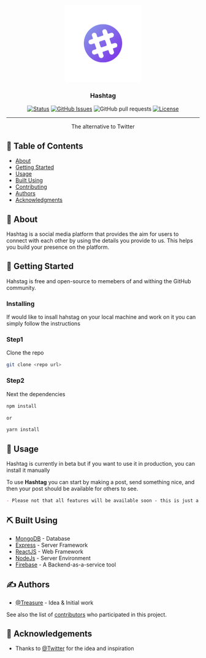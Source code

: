 <p align="center">
  <a href="" rel="noopener">
 <img width=200px height=200px src="upload/hashtag_logo.png"></a>
</p>

<h3 align="center">Hashtag</h3>

<div align="center">

[![Status](https://img.shields.io/badge/status-active-success.svg)]()
[![GitHub Issues](https://img.shields.io/github/issues/creative-tutorials/hashtag-backend)](https://github.com/creative-tutorials/hashtag-backend/issues)
![GitHub pull requests](https://img.shields.io/github/issues-pr/creative-tutorials/hashtag-backend)
[![License](https://img.shields.io/badge/license-MIT-blue.svg)](/LICENSE)

</div>

---

<p align="center"> The alternative to Twitter
    <br> 
</p>

## 📝 Table of Contents

- [About](#about)
- [Getting Started](#getting_started)
- [Usage](#usage)
- [Built Using](#built_using)
- [Contributing](../CONTRIBUTING.md)
- [Authors](#authors)
- [Acknowledgments](#acknowledgement)

## 🧐 About <a name = "about"></a>

Hashtag is a social media platform that provides the aim for users to connect with each other by using the details you provide to us. This helps you build your presence on the platform.

## 🏁 Getting Started <a name = "getting_started"></a>

Hahstag is free and open-source to memebers of and withing the GitHub community.

### Installing

If would like to insall hahstag on your local machine and work on it you can simply follow the instructions

### Step1

Clone the repo

```bash
git clone <repo url>
```

### Step2

Next the dependencies

```bash
npm install
```

`or`

```bash
yarn install
```

## 🎈 Usage <a name="usage"></a>

Hashtag is currently in beta but if you want to use it in production, you can install it manually

To use **Hashtag** you can start by making a post, send something nice, and then your post should be available for others to see.

```md
- Please not that all features will be available soon - this is just a production feature, and still on beta release
```

## ⛏️ Built Using <a name = "built_using"></a>

- [MongoDB](https://www.mongodb.com/) - Database
- [Express](https://expressjs.com/) - Server Framework
- [ReactJS](https://vuejs.org/) - Web Framework
- [NodeJs](https://nodejs.org/en/) - Server Environment
- [Firebase](https://firebase.google.com/) - A Backend-as-a-service tool

## ✍️ Authors <a name = "authors"></a>

- [@Treasure](https://github.com/creative-tutorials) - Idea & Initial work

See also the list of [contributors](https://github.com/kylelobo/The-Documentation-Compendium/contributors) who participated in this project.

## 🎉 Acknowledgements <a name = "acknowledgement"></a>

<!-- - Hat tip to anyone whose code was used -->
- Thanks to [@Twitter](twitter.com/) for the idea and inspiration
<!-- - References -->
